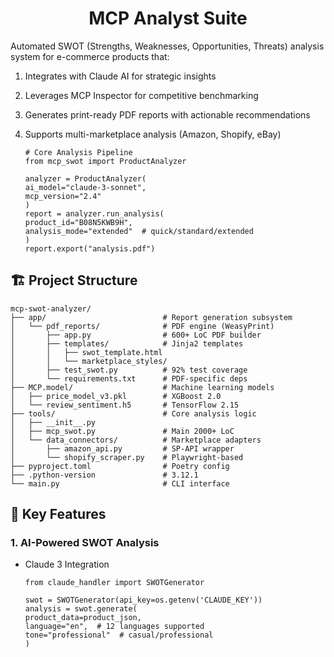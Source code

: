 <h1 align="center">MCP Analyst Suite</h1>
Automated SWOT (Strengths, Weaknesses, Opportunities, Threats) analysis system for e-commerce products that:

1. Integrates with Claude AI for strategic insights

2. Leverages MCP Inspector for competitive benchmarking

3. Generates print-ready PDF reports with actionable recommendations

4. Supports multi-marketplace analysis (Amazon, Shopify, eBay)

       # Core Analysis Pipeline
       from mcp_swot import ProductAnalyzer

       analyzer = ProductAnalyzer(
       ai_model="claude-3-sonnet", 
       mcp_version="2.4"
       )
       report = analyzer.run_analysis(
       product_id="B08N5KWB9H",
       analysis_mode="extended"  # quick/standard/extended
       )
       report.export("analysis.pdf")

## 🏗 Project Structure

    mcp-swot-analyzer/
    ├── app/                          # Report generation subsystem
    │   └── pdf_reports/              # PDF engine (WeasyPrint)
    │       ├── app.py                # 600+ LoC PDF builder
    │       ├── templates/            # Jinja2 templates
    │       │   ├── swot_template.html
    │       │   └── marketplace_styles/
    │       ├── test_swot.py          # 92% test coverage
    │       └── requirements.txt      # PDF-specific deps
    ├── MCP.model/                    # Machine learning models
    │   ├── price_model_v3.pkl        # XGBoost 2.0
    │   └── review_sentiment.h5       # TensorFlow 2.15
    ├── tools/                        # Core analysis logic
    │   ├── __init__.py
    │   ├── mcp_swot.py               # Main 2000+ LoC
    │   └── data_connectors/          # Marketplace adapters
    │       ├── amazon_api.py         # SP-API wrapper
    │       └── shopify_scraper.py    # Playwright-based
    ├── pyproject.toml                # Poetry config
    ├── .python-version               # 3.12.1
    └── main.py                       # CLI interface

## 🌟 Key Features

### 1. AI-Powered SWOT Analysis
 - Claude 3 Integration


       from claude_handler import SWOTGenerator
                     
       swot = SWOTGenerator(api_key=os.getenv('CLAUDE_KEY'))
       analysis = swot.generate(
       product_data=product_json,
       language="en",  # 12 languages supported
       tone="professional"  # casual/professional
       )

